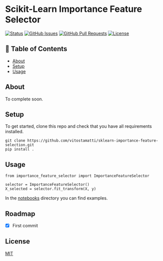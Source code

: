 # Scikit-Learn Importance Feature Selector

[![Status](https://img.shields.io/badge/status-active-success.svg)]()
[![GitHub Issues](https://img.shields.io/github/issues/vitostamatti/sklearn-importance-feature-selection.svg)](https://github.com/vitostamatti/sklearn-importance-feature-selection/issues)
[![GitHub Pull Requests](https://img.shields.io/github/issues-pr/vitostamatti/sklearn-importance-feature-selection.svg)](https://github.com/vitostamatti/sklearn-importance-feature-selection/pulls)
[![License](https://img.shields.io/badge/license-MIT-blue.svg)](/LICENSE)

## 📝 Table of Contents

- [About](#about)
- [Setup](#setup)
- [Usage](#usage)



## About <a name = "about"></a>

To complete soon.

## Setup <a name = "setup"></a>

To get started, clone this repo and check that you have all requirements installed.

```
git clone https://github.com/vitostamatti/sklearn-importance-feature-selection.git
pip install .
``` 

## Usage <a name = "usage"></a>

```
from importance_feature_selector import ImportanceFeatureSelector

selector = ImportanceFeatureSelector()
X_selected = selector.fit_transform(X, y)

```

In the [notebooks](/notebooks/) directory you can find examples.


## Roadmap

- [X] First commit


## License
[MIT](LICENSE.txt)